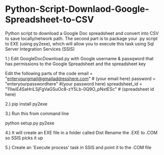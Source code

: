 Python-Script-Downlaod-Google-Spreadsheet-to-CSV
================================================

Python script to download a Google Doc spreadsheet and convert into CSV to save locally/network path. The second part is to package your .py script to EXE (using py2exe), which will allow you to execute this task using Sql Server Integration Services (SSIS)


1.) Edit GoogleDocDownload.py with Google username & passqword that has permissions to the Google Spreadsheet and the spreadsheet key

Edit the following parts of the code
email = "enteryourgmail@gmailaddresshere.com" # (your email here)
password = "enteryourpasswordhere" #(your password here)
spreadsheet_id = "11lwiE4SaHriLSjFgVaGSuOc8-zY5Lb-0Q9O_pNxtESc" # (spreadsheet id here)

2.) pip install py2exe

3.) Run this from command line

python setup.py py2exe

4.) It will create an EXE file in a folder called Dist Rename the .EXE to .COM so SSIS picks it up

5.) Create an 'Execute process' task in SSIS and point it to the .COM file
